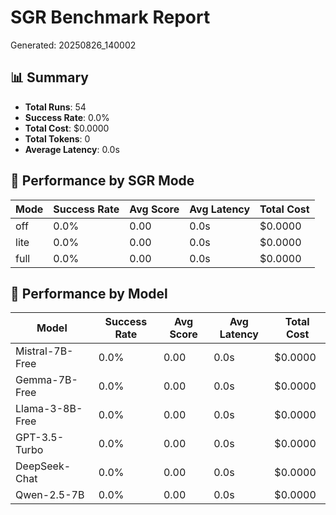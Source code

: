 # SGR Benchmark Report
Generated: 20250826_140002

## 📊 Summary

- **Total Runs**: 54
- **Success Rate**: 0.0%
- **Total Cost**: $0.0000
- **Total Tokens**: 0
- **Average Latency**: 0.0s

## 🔄 Performance by SGR Mode

| Mode | Success Rate | Avg Score | Avg Latency | Total Cost |
|------|-------------|-----------|-------------|------------|
| off | 0.0% | 0.00 | 0.0s | $0.0000 |
| lite | 0.0% | 0.00 | 0.0s | $0.0000 |
| full | 0.0% | 0.00 | 0.0s | $0.0000 |

## 🤖 Performance by Model

| Model | Success Rate | Avg Score | Avg Latency | Total Cost |
|-------|-------------|-----------|-------------|------------|
| Mistral-7B-Free | 0.0% | 0.00 | 0.0s | $0.0000 |
| Gemma-7B-Free | 0.0% | 0.00 | 0.0s | $0.0000 |
| Llama-3-8B-Free | 0.0% | 0.00 | 0.0s | $0.0000 |
| GPT-3.5-Turbo | 0.0% | 0.00 | 0.0s | $0.0000 |
| DeepSeek-Chat | 0.0% | 0.00 | 0.0s | $0.0000 |
| Qwen-2.5-7B | 0.0% | 0.00 | 0.0s | $0.0000 |
